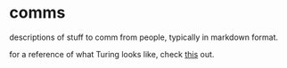 # comms
descriptions of stuff to comm from people, typically in markdown format. 

for a reference of what Turing looks like, check [this](./img/turing.jpg) out. 